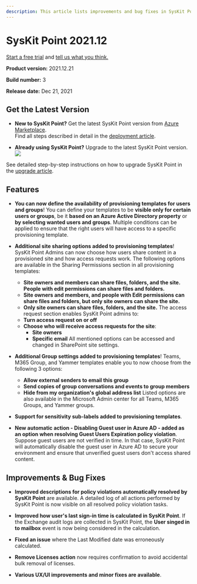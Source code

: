 ```yaml
---
description: This article lists improvements and bug fixes in SysKit Point version 2021.12.
--- 
```


# SysKit Point 2021.12

[Start a free trial](https://www.syskit.com/products/point/free-trial/) and [tell us what you think.](https://www.syskit.com/company/contact-us/)

**Product version:** 2021.12.21

**Build number:** 3

**Release date:** Dec 21, 2021

## Get the Latest Version

* **New to SysKit Point?** Get the latest SysKit Point version from [Azure Marketplace](https://azuremarketplace.microsoft.com/en-us/marketplace/apps/syskitltd.syskit_point).<br/>
   Find all steps described in detail in the [deployment article](../set-up-point-data-center/deployment/deploy-syskit-point.md).
    
* **Already using SysKit Point?** Upgrade to the latest SysKit Point version. <br/>
[![](https://aka.ms/deploytoazurebutton)](https://portal.azure.com/#create/Microsoft.Template/uri/https%3A%2F%2Fsyskitassetsstorage.blob.core.windows.net%2Fpoint%2FUpdateFilesARM%2FPointUpdateTemplate.json)

See detailed step-by-step instructions on how to upgrade SysKit Point in the [upgrade article](../set-up-point-data-center/deployment/upgrade-syskit-point.md).

## Features
* **You can now define the availability of provisioning templates for users and groups**! You can define your templates to be **visible only for certain users or groups**, be it **based on an Azure Active Directory property** or **by selecting wanted users and groups**. Multiple conditions can be applied to ensure that the right users will have access to a specific provisioning template.

* **Additional site sharing options added to provisioning templates**! SysKit Point Admins can now choose how users share content in a provisioned site and how access requests work. The following options are available in the Sharing Permissions section in all provisioning templates:
    * **Site owners and members can share files, folders, and the site. People with edit permissions can share files and folders.**
    * **Site owners and members, and people with Edit permissions can share files and folders, but only site owners can share the site.**
    * **Only site owners can share files, folders, and the site.**
The access request section enables SysKit Point admins to:
    * **Turn access request on or off**
    * **Choose who will receive access requests for the site**:
        * **Site owners**
        * **Specific email**
All mentioned options can be accessed and changed in SharePoint site settings.

* **Additional Group settings added to provisioning templates**! Teams, M365 Group, and Yammer templates enable you to now choose from the following 3 options:
    * **Allow external senders to email this group**
    * **Send copies of group conversations and events to group members**
    * **Hide from my organization's global address list**
Listed options are also available in the Microsoft Admin center for all Teams, M365 Groups, and Yammer groups.

* **Support for sensitivity sub-labels added to provisioning templates**.

* **New automatic action - Disabling Guest user in Azure AD - added as an option when resolving Guest Users Expiration policy violation**. Suppose guest users are not verified in time. In that case, SysKit Point will automatically disable the guest user in Azure AD to secure your environment and ensure that unverified guest users don't access shared content.

## Improvements & Bug Fixes

* **Improved descriptions for policy violations automatically resolved by SysKit Point** are available. A detailed log of all actions performed by SysKit Point is now visible on all resolved policy violation tasks. 

* **Improved how user's last sign-in time is calculated in SysKit Point**. If the Exchange audit logs are collected in SysKit Point, the **User singed in to mailbox** event is now being considered in the calculation.

* **Fixed an issue** where the Last Modified date was erroneously calculated.

* **Remove Licenses action** now requires confirmation to avoid accidental bulk removal of licenses.

* **Various UX/UI improvements and minor fixes are available**.
